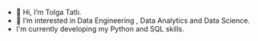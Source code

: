 - 👋 Hi, I’m Tolga Tatlı.
- 👀 I’m interested in Data Engineering , Data Analytics and Data Science.
- I'm currently developing my Python and SQL skills.
<!---
Reyhartt/Reyhartt is a ✨ special ✨ repository because its `README.md` (this file) appears on your GitHub profile.
You can click the Preview link to take a look at your changes.
--->
